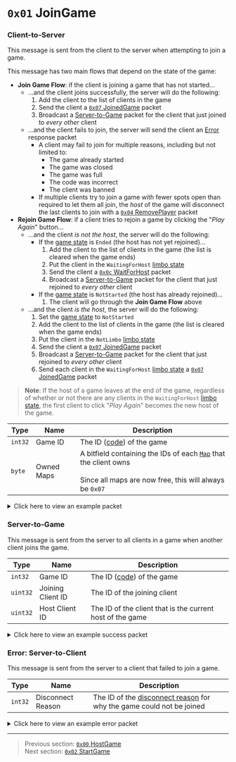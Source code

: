 # `0x01` JoinGame

### Client-to-Server

This message is sent from the client to the server when attempting to join a game.

This message has two main flows that depend on the state of the game:

- **Join Game Flow**: if the client is joining a game that has not started...
    - ...and the client joins successfully, the server will do the following:
        1. Add the client to the list of clients in the game
        1. Send the client a [`0x07` JoinedGame](07_joinedgame.md) packet
        1. Broadcast a [Server-to-Game](#server-to-game) packet for the client that just joined to *every other* client
    - ...and the client fails to join, the server will send the client an [Error](#error-server-to-client) response packet
        - A client may fail to join for multiple reasons, including but not limited to:
            - The game already started
            - The game was closed
            - The game was full
            - The code was incorrect
            - The client was banned
        - If multiple clients try to join a game with fewer spots open than required to let them all join, the *host* of the game will disconnect the last clients to join with a [`0x04` RemovePlayer](04_removeplayer.md#server-to-game) packet
- **Rejoin Game Flow**: if a client tries to rejoin a game by clicking the "*Play Again*" button...
    - ...and the client *is not the host*, the server will do the following:
        - If the [game state](../01_packet_structure/06_enums.md#gamestates) is `Ended` (the host has not yet rejoined)...
            1. Add the client to the list of clients in the game (the list is cleared when the game ends)
            1. Put the client in the `WaitingForHost` [limbo state](../01_packet_structure/06_enums.md#limbostates)
            1. Send the client a [`0x0c` WaitForHost](12_waitforhost.md) packet
            1. Broadcast a [Server-to-Game](#server-to-game) packet for the client that just rejoined to *every other* client
        - If the [game state](../01_packet_structure/06_enums.md#gamestates) is `NotStarted` (the host has already rejoined)...
            1. The client will go through the **Join Game Flow** above
    - ...and the client *is the host*, the server will do the following:
        1. Set the [game state](../01_packet_structure/06_enums.md#gamestates) to `NotStarted`
        1. Add the client to the list of clients in the game (the list is cleared when the game ends)
        1. Put the client in the `NotLimbo` [limbo state](../01_packet_structure/06_enums.md#limbostates)
        1. Send the client a [`0x07` JoinedGame](07_joinedgame.md) packet
        1. Broadcast a [Server-to-Game](#server-to-game) packet for the client that just rejoined to *every other* client
        1. Send each client in the `WaitingForHost` [limbo state](../01_packet_structure/06_enums.md#limbostates) a [`0x07` JoinedGame](07_joinedgame.md) packet

> **Note**: If the host of a game leaves at the end of the game, regardless of whether or not there are any clients in the `WaitingForHost` [limbo state](../01_packet_structure/06_enums.md#limbostates), the first client to click "*Play Again*" becomes the new host of the game.

| Type | Name | Description |
| --- | --- | --- |
| `int32` | Game ID | The ID ([code](../07_miscellaneous/02_converting_game_ids_to_and_from_game_codes.md)) of the game |
| `byte` | Owned Maps | A bitfield containing the IDs of each [`Map`](../01_packet_structure/06_enums.md#map) that the client owns<br><br>Since all maps are now free, this will always be `0x07` |

<details>
    <summary>Click here to view an example packet</summary>

```
01              # Reliable packet
0003            # Nonce
050001          # Hazel message (tag of 0x01 = JoinGame)
    d3503f8a    # Game ID: -1975562029 (REDSUS)
    07          # Owned Maps: The Skeld, MIRA HQ, Polus
```
</details>

### Server-to-Game

This message is sent from the server to all clients in a game when another client joins the game.

| Type | Name | Description |
| --- | --- | --- |
| `int32` | Game ID | The ID ([code](../07_miscellaneous/02_converting_game_ids_to_and_from_game_codes.md)) of the game |
| `uint32` | Joining Client ID | The ID of the joining client |
| `uint32` | Host Client ID | The ID of the client that is the current host of the game |

<details>
    <summary>Click here to view an example success packet</summary>

```
01              # Reliable packet
001b            # Nonce
0c0001          # Hazel message (tag of 0x01 = JoinGame)
    d3503f8a    # Game ID: -1975562029 (REDSUS)
    58c90400    # Joining Client ID: 313688
    4ec20400    # Host Client ID: 311886
```
</details>

### Error: Server-to-Client

This message is sent from the server to a client that failed to join a game.

| Type | Name | Description |
| --- | --- | --- |
| `int32` | Disconnect Reason | The ID of the [disconnect reason](../01_packet_structure/06_enums.md#disconnectreason) for why the game could not be joined |

<details>
    <summary>Click here to view an example error packet</summary>

```
01              # Reliable packet
0001            # Nonce
040001          # Hazel message (tag of 0x01 = JoinGame)
    01000000    # Disconnect Reason: 1 (GAME_FULL)
```
</details>

---

> Previous section: [`0x00` HostGame](00_hostgame.md)<br>
> Next section: [`0x02` StartGame](02_startgame.md)
